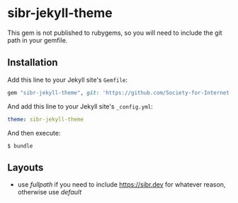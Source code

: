 # sibr-jekyll-theme

This gem is not published to rubygems, so you will need to include the git path in your gemfile.

## Installation

Add this line to your Jekyll site's `Gemfile`:

```ruby
gem "sibr-jekyll-theme", git: 'https://github.com/Society-for-Internet-Blaseball-Research/sibr-jekyll-theme'
```

And add this line to your Jekyll site's `_config.yml`:

```yaml
theme: sibr-jekyll-theme
```

And then execute:

    $ bundle

## Layouts

- use *fullpath* if you need to include https://sibr.dev for whatever reason, otherwise use *default*